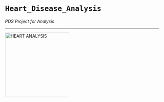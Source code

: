 # ``Heart_Disease_Analysis``
*PDS Project for Analysis*
<hr>
<img src="http://www.broadheath.coventry.sch.uk/wp-content/uploads/2016/05/real-heart-drawing-real-heart-drawing-simpleanatomical-heart-merling-meijer-tattoos-tattoo-design-ideas-ziyb18po.png" width="210px" height="210px" align="center" title="HEART ANALYSIS">
<vr>
<a href="https://www.kaggle.com/ronitf/heart-disease-uci">
<a href="https://archive.ics.uci.edu/ml/datasets/Heart+Disease">


